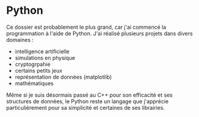 # Python

Ce dossier est probablement le plus grand, car j'ai commencé la programmation à l'aide de Python. J'ai
réalisé plusieurs projets dans divers domaines :
- intelligence artificielle
- simulations en physique 
- cryptogrpahie
- certains petits jeux
- représentation de données (matplotlib)
- mathématiques

Même si je suis désormais passé au C++ pour son efficacité et ses structures de données, le Python reste un langage
que j'apprécie particulièrement pour sa simplicité et certaines de ses librairies.
